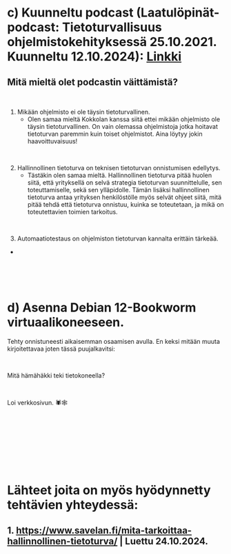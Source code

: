 















# c) Kuunneltu podcast (Laatulöpinät-podcast: Tietoturvallisuus ohjelmistokehityksessä 25.10.2021. Kuunneltu 12.10.2024): [Linkki](https://www.arter.fi/podcast/laatulopinat-podcast-tietoturvallisuus-ohjelmistokehityksessa-tarkastele-kokonaisuutta-ja-hyodynna-viitekehykset/)
  
## Mitä mieltä olet podcastin väittämistä?

<br/>

1. Mikään ohjelmisto ei ole täysin tietoturvallinen.
   - Olen samaa mieltä Kokkolan kanssa siitä ettei mikään ohjelmisto ole täysin tietoturvallinen. On vain olemassa ohjelmistoja jotka hoitavat tietoturvan paremmin kuin toiset ohjelmistot. Aina löytyy jokin haavoittuvaisuus!
  
<br/>
  
2. Hallinnollinen tietoturva on teknisen tietoturvan onnistumisen edellytys.
   - Tästäkin olen samaa mieltä. Hallinnollinen tietoturva pitää huolen siitä, että yrityksellä on selvä strategia tietoturvan suunnittelulle, sen toteuttamiselle, sekä sen ylläpidolle. Tämän lisäksi hallinnollinen tietoturva antaa yrityksen henkilöstölle myös selvät ohjeet siitä, mitä pitää tehdä että tietoturva onnistuu, kuinka se toteutetaan, ja mikä on toteutettavien toimien tarkoitus.

<br/>

3. Automaatiotestaus on ohjelmiston tietoturvan kannalta erittäin tärkeää.
  -

<br/>
<br/>
<br/>

# d) Asenna Debian 12-Bookworm virtuaalikoneeseen.

Tehty onnistuneesti aikaisemman osaamisen avulla. En keksi mitään muuta kirjoitettavaa joten tässä puujalkavitsi: 

<br/>

Mitä hämähäkki teki tietokoneella?

<br/>

Loi verkkosivun. 🕷️🕸️

<br/>
<br/>
<br/>
<br/>
<br/>
<br/>
<br/>

# Lähteet joita on myös hyödynnetty tehtävien yhteydessä:

## 1. https://www.savelan.fi/mita-tarkoittaa-hallinnollinen-tietoturva/ | Luettu 24.10.2024.


